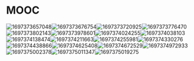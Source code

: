 # MOOC

![1697373657048](image/10-15mooc/1697373657048.png)![1697373676754](image/10-15mooc/1697373676754.png "A")![1697373720925](image/10-15mooc/1697373720925.png "B")![1697373776470](image/10-15mooc/1697373776470.png "A")![1697373802143](image/10-15mooc/1697373802143.png "D")![1697373978601](image/10-15mooc/1697373978601.png "B")![1697374024255](image/10-15mooc/1697374024255.png "C")![1697374038103](image/10-15mooc/1697374038103.png)![1697374138474](image/10-15mooc/1697374138474.png "ABCD")![1697374211663](image/10-15mooc/1697374211663.png "CD")![1697374255981](image/10-15mooc/1697374255981.png "ACD?")![1697374330276](image/10-15mooc/1697374330276.png "BCD")![1697374438866](image/10-15mooc/1697374438866.png "ABCD")![1697374625408](image/10-15mooc/1697374625408.png "ABCD")![1697374672529](image/10-15mooc/1697374672529.png "ABD")![1697374972933](image/10-15mooc/1697374972933.png "AC")![1697375002378](image/10-15mooc/1697375002378.png)![1697375011347](image/10-15mooc/1697375011347.png)![1697375019275](image/10-15mooc/1697375019275.png)
